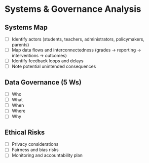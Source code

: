 # Systems & Governance Analysis

## Systems Map

- [ ] Identify actors (students, teachers, administrators, policymakers, parents)
- [ ] Map data flows and interconnectedness (grades → reporting → interventions → outcomes)
- [ ] Identify feedback loops and delays
- [ ] Note potential unintended consequences

## Data Governance (5 Ws)

- [ ] Who
- [ ] What
- [ ] When
- [ ] Where
- [ ] Why

## Ethical Risks

- [ ] Privacy considerations
- [ ] Fairness and bias risks
- [ ] Monitoring and accountability plan
